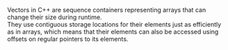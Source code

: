 <p>Vectors in C++ are sequence containers representing arrays that can change their size during runtime. 
  <br>They use contiguous storage locations for their elements just as efficiently as in arrays, which means that their elements can also be accessed using offsets on regular pointers to its elements.
</p>
